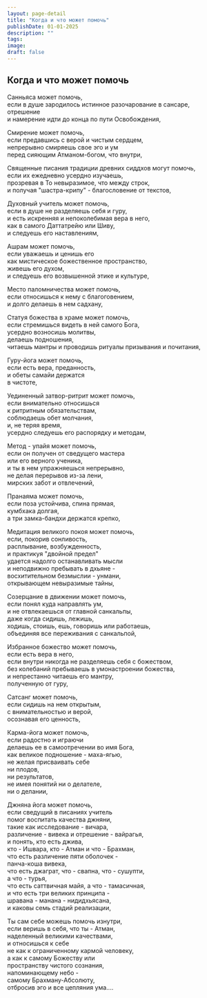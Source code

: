 ```yaml
---
layout: page-detail
title: "Когда и что может помочь"
publishDate: 01-01-2025
description: ""
tags:
image:
draft: false
---
```


## Когда и что может помочь
Санньяса может помочь,  
если в душе зародилось истинное разочарование в сансаре,  
отрешение   
и намерение идти до конца по пути Освобождения,  
  
Смирение может помочь,  
если предавшись с верой и чистым сердцем,   
непрерывно смиряешь свое эго и ум  
перед сияющим Атманом-богом, что внутри,  
  
Священные писания традиции древних сиддхов могут помочь,  
 если их ежедневно усердно изучаешь,  
прозревая в То невыразимое, что между строк,  
и получая "шастра-крипу" - благословение от текстов,  
  
Духовный учитель может помочь,  
 если в душе не разделяешь себя и гуру,  
и есть искренняя и непоколебимая вера в него,  
как в самого Даттатрейю или Шиву,  
и следуешь его наставлениям,  
  
Ашрам может помочь,  
если уважаешь и ценишь его  
как мистическое божественное пространство,  
живешь его духом,   
и следуешь его возвышенной этике и культуре,  
  
Место паломничества может помочь,  
 если относишься к нему с благоговением,  
 и долго делаешь в нем садхану,  
  
Статуя божества в храме может помочь,   
если стремишься видеть в ней самого Бога,  
усердно возносишь молитвы,   
делаешь подношения,  
читаешь мантры и проводишь ритуалы призывания и почитания,   
  
Гуру-йога может помочь,   
если есть вера, преданность,  
и обеты самайи держатся   
в чистоте,  
  
Уединенный затвор-ритрит может помочь,  
если внимательно относишься   
к ритритным обязательствам,  
соблюдаешь обет молчания,  
и, не теряя время,  
 усердно следуешь его распорядку и методам,  
  
Метод - упайя может помочь,   
если он получен от сведущего мастера   
или его верного ученика,   
и ты в нем упражняешься непрерывно,   
не делая перерывов из-за лени,   
мирских забот и отвлечений,   
  
Пранаяма может помочь,  
 если поза устойчива, спина прямая,  
 кумбхака долгая,  
а три замка-бандхи держатся крепко,  
  
Медитация великого покоя может помочь,  
 если, покорив сонливость,   
расплывание, возбужденность,  
 и практикуя "двойной предел"   
удается надолго останавливать мысли  
и неподвижно пребывать в дхьяне -  
 восхитительном безмыслии - унмани,  
открывающем невыразимые тайны,  
  
Созерцание в движении может помочь,  
если понял куда направлять ум,   
и не отвлекаешься от главной санкальпы,  
даже когда сидишь, лежишь,   
 ходишь, стоишь, ешь, говоришь или работаешь,  
объединяя все переживания с санкальпой,  
  
Избранное божество может помочь,  
если есть вера в него,  
если внутри никогда не разделяешь себя с божеством,   
без колебаний пребываешь в умонастроении божества,   
и непрестанно читаешь его мантру,  
 полученную от гуру,  
  
Сатсанг может помочь,   
если сидишь на нем открытым,   
с внимательностью и верой,   
осознавая его ценность,  
  
Карма-йога может помочь,  
если радостно и играючи   
делаешь ее в самоотречении во имя Бога,   
как великое подношение - маха-ягью,  
не желая присваивать себе   
ни плодов,  
 ни результатов,  
не имея понятий ни о делателе,   
ни о делании,  
  
Джняна йога может помочь,   
если сведущий в писаниях учитель  
помог воспитать качества джняни,   
такие как исследование - вичара,   
различение - вивека и отрешение - вайрагья,   
и понять, кто есть джива,  
кто - Ишвара, кто - Атман и что - Брахман,  
что есть различение пяти оболочек -  
панча-коша вивека,  
что есть джаграт, что - свапна, что - сушупти,  
а что - турья,  
что есть саттвичная майя, а что - тамасичная,  
и что есть три великих принципа -  
шравана - манана - нидидхьясана,  
и каковы семь стадий реализации,  
  
Ты сам себе можешь помочь изнутри,   
если веришь в себя, что ты - Атман,  
наделенный великими качествами,  
и относишься к себе   
не как к ограниченному кармой человеку,   
а как к самому Божеству или   
пространству чистого сознания,   
 напоминающему небо -   
самому Брахману-Абсолюту,   
отбросив эго и все цепляния ума....
  
  
